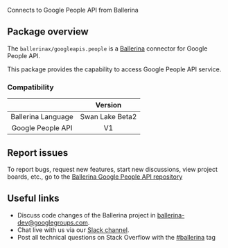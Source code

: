 Connects to Google People API from Ballerina

## Package overview
The `ballerinax/googleapis.people` is a [Ballerina](https://ballerina.io/) connector for Google People API.

This package provides the capability to access Google People API service.

### Compatibility
|                    |         Version          |
|:------------------:|:------------------------:|
| Ballerina Language |     Swan Lake Beta2      |
|  Google People API |            V1            |

## Report issues

To report bugs, request new features, start new discussions, view project boards, etc., go to the [Ballerina Google People API repository](https://github.com/ballerina-platform/module-ballerinax-googleapis.people)

## Useful links
- Discuss code changes of the Ballerina project in [ballerina-dev@googlegroups.com](mailto:ballerina-dev@googlegroups.com).
- Chat live with us via our [Slack channel](https://ballerina.io/community/slack/).
- Post all technical questions on Stack Overflow with the [#ballerina](https://stackoverflow.com/questions/tagged/ballerina) tag
